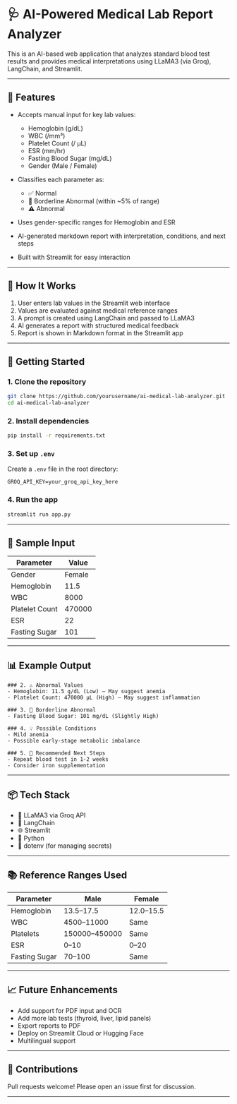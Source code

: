 # 🩺 AI-Powered Medical Lab Report Analyzer

This is an AI-based web application that analyzes standard blood test results and provides medical interpretations using LLaMA3 (via Groq), LangChain, and Streamlit.

---

## 📌 Features

* Accepts manual input for key lab values:

  * Hemoglobin (g/dL)
  * WBC (/mm³)
  * Platelet Count (/ µL)
  * ESR (mm/hr)
  * Fasting Blood Sugar (mg/dL)
  * Gender (Male / Female)
* Classifies each parameter as:

  * ✅ Normal
  * 🔸 Borderline Abnormal (within \~5% of range)
  * ⚠️ Abnormal
* Uses gender-specific ranges for Hemoglobin and ESR
* AI-generated markdown report with interpretation, conditions, and next steps
* Built with Streamlit for easy interaction

---

## 🧠 How It Works

1. User enters lab values in the Streamlit web interface
2. Values are evaluated against medical reference ranges
3. A prompt is created using LangChain and passed to LLaMA3
4. AI generates a report with structured medical feedback
5. Report is shown in Markdown format in the Streamlit app

---

## 🚀 Getting Started

### 1. Clone the repository

```bash
git clone https://github.com/yourusername/ai-medical-lab-analyzer.git
cd ai-medical-lab-analyzer
```

### 2. Install dependencies

```bash
pip install -r requirements.txt
```

### 3. Set up `.env`

Create a `.env` file in the root directory:

```
GROQ_API_KEY=your_groq_api_key_here
```

### 4. Run the app

```bash
streamlit run app.py
```

---

## 🧪 Sample Input

| Parameter      | Value  |
| -------------- | ------ |
| Gender         | Female |
| Hemoglobin     | 11.5   |
| WBC            | 8000   |
| Platelet Count | 470000 |
| ESR            | 22     |
| Fasting Sugar  | 101    |

---

## 📊 Example Output

```
### 2. ⚠️ Abnormal Values
- Hemoglobin: 11.5 g/dL (Low) – May suggest anemia
- Platelet Count: 470000 µL (High) – May suggest inflammation

### 3. 🔸 Borderline Abnormal
- Fasting Blood Sugar: 101 mg/dL (Slightly High)

### 4. 💡 Possible Conditions
- Mild anemia
- Possible early-stage metabolic imbalance

### 5. 📝 Recommended Next Steps
- Repeat blood test in 1-2 weeks
- Consider iron supplementation
```

---

## 📦 Tech Stack

* 🧠 LLaMA3 via Groq API
* 🔗 LangChain
* 🌐 Streamlit
* 🐍 Python
* 📁 dotenv (for managing secrets)

---

## 📚 Reference Ranges Used

| Parameter     | Male          | Female    |
| ------------- | ------------- | --------- |
| Hemoglobin    | 13.5–17.5     | 12.0–15.5 |
| WBC           | 4500–11000    | Same      |
| Platelets     | 150000–450000 | Same      |
| ESR           | 0–10          | 0–20      |
| Fasting Sugar | 70–100        | Same      |

---

## 📈 Future Enhancements

* Add support for PDF input and OCR
* Add more lab tests (thyroid, liver, lipid panels)
* Export reports to PDF
* Deploy on Streamlit Cloud or Hugging Face
* Multilingual support

---

## 🤝 Contributions

Pull requests welcome! Please open an issue first for discussion.


---
